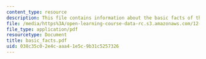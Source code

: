 ```yaml
---
content_type: resource
description: This file contains information about the basic facts of the solar system.
file: /media/https%3A/open-learning-course-data-rc.s3.amazonaws.com/12-400-the-solar-system-spring-2006/038c35c02e4caaa41e5c9b31c5257326_basic_facts.pdf
file_type: application/pdf
resourcetype: Document
title: basic_facts.pdf
uid: 038c35c0-2e4c-aaa4-1e5c-9b31c5257326
---
```

